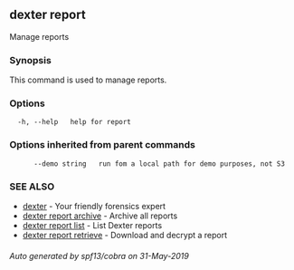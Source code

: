 ## dexter report

Manage reports

### Synopsis

This command is used to manage reports.

### Options

```
  -h, --help   help for report
```

### Options inherited from parent commands

```
      --demo string   run fom a local path for demo purposes, not S3
```

### SEE ALSO

* [dexter](dexter.md)	 - Your friendly forensics expert
* [dexter report archive](dexter_report_archive.md)	 - Archive all reports
* [dexter report list](dexter_report_list.md)	 - List Dexter reports
* [dexter report retrieve](dexter_report_retrieve.md)	 - Download and decrypt a report

###### Auto generated by spf13/cobra on 31-May-2019
